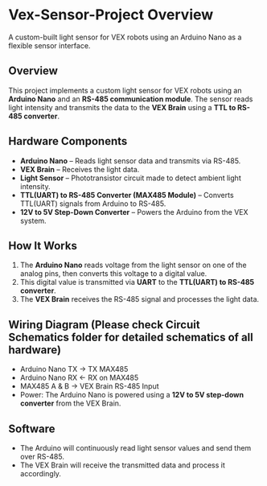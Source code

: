 # Vex-Sensor-Project Overview
A custom-built light sensor for VEX robots using an Arduino Nano as a flexible sensor interface.

## Overview
This project implements a custom light sensor for VEX robots using an **Arduino Nano** and an **RS-485 communication module**. The sensor reads light intensity and transmits the data to the **VEX Brain** using a **TTL to RS-485 converter**.

## Hardware Components
- **Arduino Nano** – Reads light sensor data and transmits via RS-485.
- **VEX Brain** – Receives the light data.
- **Light Sensor** – Phototransistor circuit made to detect ambient light intensity.
- **TTL(UART) to RS-485 Converter (MAX485 Module)** – Converts TTL(UART) signals from Arduino to RS-485.
- **12V to 5V Step-Down Converter** – Powers the Arduino from the VEX system.

## How It Works
1. The **Arduino Nano** reads voltage from the light sensor on one of the analog pins, then converts this voltage to a digital value.
2. This digital value is transmitted via **UART** to the **TTL(UART) to RS-485 converter**.
3. The **VEX Brain** receives the RS-485 signal and processes the light data.

## Wiring Diagram (Please check **Circuit Schematics** folder for detailed schematics of all hardware)
- Arduino Nano TX → TX MAX485
- Arduino Nano RX ← RX on MAX485  
- MAX485 A & B → VEX Brain RS-485 Input  
- Power: The Arduino Nano is powered using a **12V to 5V step-down converter** from the VEX Brain.

## Software
- The Arduino will continuously read light sensor values and send them over RS-485.
- The VEX Brain will receive the transmitted data and process it accordingly.


